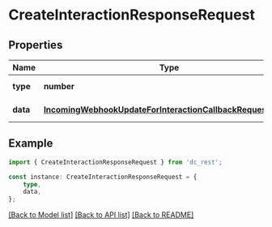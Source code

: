 # CreateInteractionResponseRequest


## Properties

Name | Type | Description | Notes
------------ | ------------- | ------------- | -------------
**type** | **number** |  | [default to undefined]
**data** | [**IncomingWebhookUpdateForInteractionCallbackRequestPartial**](IncomingWebhookUpdateForInteractionCallbackRequestPartial.md) |  | [default to undefined]

## Example

```typescript
import { CreateInteractionResponseRequest } from 'dc_rest';

const instance: CreateInteractionResponseRequest = {
    type,
    data,
};
```

[[Back to Model list]](../README.md#documentation-for-models) [[Back to API list]](../README.md#documentation-for-api-endpoints) [[Back to README]](../README.md)
